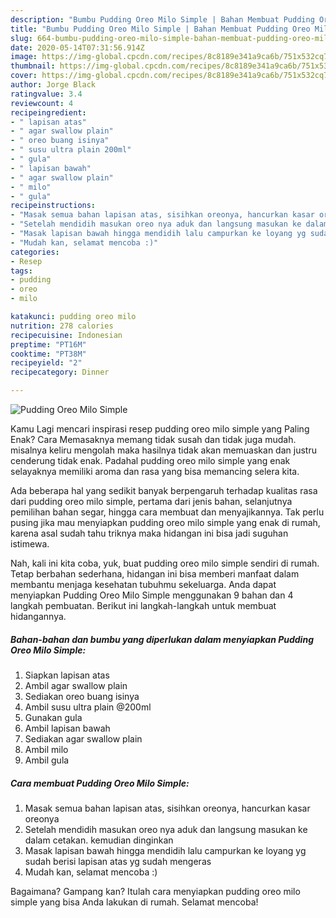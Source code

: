 ```yaml
---
description: "Bumbu Pudding Oreo Milo Simple | Bahan Membuat Pudding Oreo Milo Simple Yang Bikin Ngiler"
title: "Bumbu Pudding Oreo Milo Simple | Bahan Membuat Pudding Oreo Milo Simple Yang Bikin Ngiler"
slug: 664-bumbu-pudding-oreo-milo-simple-bahan-membuat-pudding-oreo-milo-simple-yang-bikin-ngiler
date: 2020-05-14T07:31:56.914Z
image: https://img-global.cpcdn.com/recipes/8c8189e341a9ca6b/751x532cq70/pudding-oreo-milo-simple-foto-resep-utama.jpg
thumbnail: https://img-global.cpcdn.com/recipes/8c8189e341a9ca6b/751x532cq70/pudding-oreo-milo-simple-foto-resep-utama.jpg
cover: https://img-global.cpcdn.com/recipes/8c8189e341a9ca6b/751x532cq70/pudding-oreo-milo-simple-foto-resep-utama.jpg
author: Jorge Black
ratingvalue: 3.4
reviewcount: 4
recipeingredient:
- " lapisan atas"
- " agar swallow plain"
- " oreo buang isinya"
- " susu ultra plain 200ml"
- " gula"
- " lapisan bawah"
- " agar swallow plain"
- " milo"
- " gula"
recipeinstructions:
- "Masak semua bahan lapisan atas, sisihkan oreonya, hancurkan kasar oreonya"
- "Setelah mendidih masukan oreo nya aduk dan langsung masukan ke dalam cetakan. kemudian dinginkan"
- "Masak lapisan bawah hingga mendidih lalu campurkan ke loyang yg sudah berisi lapisan atas yg sudah mengeras"
- "Mudah kan, selamat mencoba :)"
categories:
- Resep
tags:
- pudding
- oreo
- milo

katakunci: pudding oreo milo 
nutrition: 278 calories
recipecuisine: Indonesian
preptime: "PT16M"
cooktime: "PT38M"
recipeyield: "2"
recipecategory: Dinner

---
```



![Pudding Oreo Milo Simple](https://img-global.cpcdn.com/recipes/8c8189e341a9ca6b/751x532cq70/pudding-oreo-milo-simple-foto-resep-utama.jpg)

Kamu Lagi mencari inspirasi resep pudding oreo milo simple yang Paling Enak? Cara Memasaknya memang tidak susah dan tidak juga mudah. misalnya keliru mengolah maka hasilnya tidak akan memuaskan dan justru cenderung tidak enak. Padahal pudding oreo milo simple yang enak selayaknya memiliki aroma dan rasa yang bisa memancing selera kita.

Ada beberapa hal yang sedikit banyak berpengaruh terhadap kualitas rasa dari pudding oreo milo simple, pertama dari jenis bahan, selanjutnya pemilihan bahan segar, hingga cara membuat dan menyajikannya. Tak perlu pusing jika mau menyiapkan pudding oreo milo simple yang enak di rumah, karena asal sudah tahu triknya maka hidangan ini bisa jadi suguhan istimewa.




Nah, kali ini kita coba, yuk, buat pudding oreo milo simple sendiri di rumah. Tetap berbahan sederhana, hidangan ini bisa memberi manfaat dalam membantu menjaga kesehatan tubuhmu sekeluarga. Anda dapat menyiapkan Pudding Oreo Milo Simple menggunakan 9 bahan dan 4 langkah pembuatan. Berikut ini langkah-langkah untuk membuat hidangannya.

<!--inarticleads1-->

##### Bahan-bahan dan bumbu yang diperlukan dalam menyiapkan Pudding Oreo Milo Simple:

1. Siapkan  lapisan atas
1. Ambil  agar swallow plain
1. Sediakan  oreo buang isinya
1. Ambil  susu ultra plain @200ml
1. Gunakan  gula
1. Ambil  lapisan bawah
1. Sediakan  agar swallow plain
1. Ambil  milo
1. Ambil  gula




<!--inarticleads2-->

##### Cara membuat Pudding Oreo Milo Simple:

1. Masak semua bahan lapisan atas, sisihkan oreonya, hancurkan kasar oreonya
1. Setelah mendidih masukan oreo nya aduk dan langsung masukan ke dalam cetakan. kemudian dinginkan
1. Masak lapisan bawah hingga mendidih lalu campurkan ke loyang yg sudah berisi lapisan atas yg sudah mengeras
1. Mudah kan, selamat mencoba :)




Bagaimana? Gampang kan? Itulah cara menyiapkan pudding oreo milo simple yang bisa Anda lakukan di rumah. Selamat mencoba!
